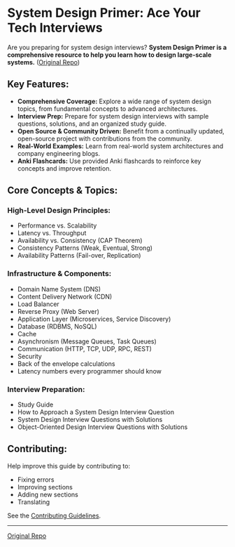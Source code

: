 # System Design Primer: Ace Your Tech Interviews

Are you preparing for system design interviews? **System Design Primer is a comprehensive resource to help you learn how to design large-scale systems.** ([Original Repo](https://github.com/donnemartin/system-design-primer))

## Key Features:

*   **Comprehensive Coverage:** Explore a wide range of system design topics, from fundamental concepts to advanced architectures.
*   **Interview Prep:** Prepare for system design interviews with sample questions, solutions, and an organized study guide.
*   **Open Source & Community Driven:** Benefit from a continually updated, open-source project with contributions from the community.
*   **Real-World Examples:** Learn from real-world system architectures and company engineering blogs.
*   **Anki Flashcards:** Use provided Anki flashcards to reinforce key concepts and improve retention.

## Core Concepts & Topics:

### High-Level Design Principles:

*   Performance vs. Scalability
*   Latency vs. Throughput
*   Availability vs. Consistency (CAP Theorem)
*   Consistency Patterns (Weak, Eventual, Strong)
*   Availability Patterns (Fail-over, Replication)

### Infrastructure & Components:

*   Domain Name System (DNS)
*   Content Delivery Network (CDN)
*   Load Balancer
*   Reverse Proxy (Web Server)
*   Application Layer (Microservices, Service Discovery)
*   Database (RDBMS, NoSQL)
*   Cache
*   Asynchronism (Message Queues, Task Queues)
*   Communication (HTTP, TCP, UDP, RPC, REST)
*   Security
*   Back of the envelope calculations
*   Latency numbers every programmer should know

### Interview Preparation:

*   Study Guide
*   How to Approach a System Design Interview Question
*   System Design Interview Questions with Solutions
*   Object-Oriented Design Interview Questions with Solutions

## Contributing:

Help improve this guide by contributing to:

*   Fixing errors
*   Improving sections
*   Adding new sections
*   Translating

See the [Contributing Guidelines](CONTRIBUTING.md).

***

[Original Repo](https://github.com/donnemartin/system-design-primer)